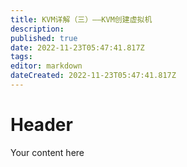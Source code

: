 ```yaml
---
title: KVM详解（三）——KVM创建虚拟机
description: 
published: true
date: 2022-11-23T05:47:41.817Z
tags: 
editor: markdown
dateCreated: 2022-11-23T05:47:41.817Z
---
```


# Header
Your content here